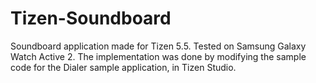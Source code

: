 # Tizen-Soundboard

Soundboard application made for Tizen 5.5. 
Tested on Samsung Galaxy Watch Active 2. 
The implementation was done by modifying the sample code for the Dialer sample application, in Tizen Studio.
